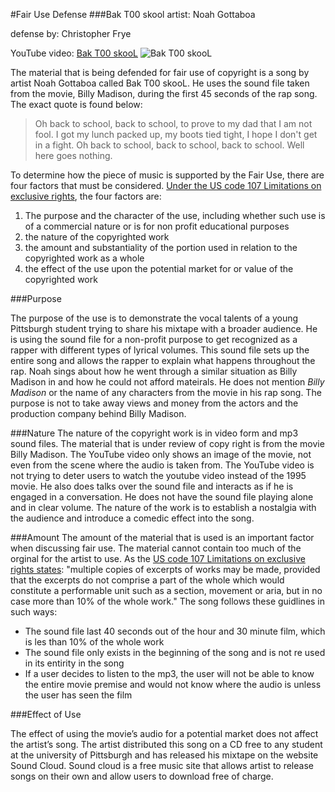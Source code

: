 #Fair Use Defense
###Bak T00 skool
artist: Noah Gottaboa

defense by: Christopher Frye

YouTube video: [Bak T00 skooL](https://www.youtube.com/watch?v=YnQQM7nKh74) 
![Bak T00 skooL](http://i.imgur.com/njWbr8s.gif)

The material that is being defended for fair use of copyright is a song by artist Noah Gottaboa called Bak T00 skooL. He uses the sound file taken from the movie, Billy Madison, during the first 45 seconds of the rap song. The exact quote is found below:

> Oh back to school, back to school, to prove to my dad that I am not fool. I got my lunch packed up, my boots tied tight, I hope I don't get in a fight. Oh back to school, back to school, back to school. Well here goes nothing.

To determine how the piece of music is supported by the Fair Use, there are four factors that must be considered. [Under the US code 107 Limitations on exclusive rights](https://www.law.cornell.edu/uscode/text/17/107), the four factors are: 

1. The purpose and the character of the use, including whether such use is of a commercial nature or is for non profit educational purposes
2. the nature of the copyrighted work
3. the amount and substantiality of the portion used in relation to the copyrighted work as a whole
4. the effect of the use upon the potential market for or value of the copyrighted work

###Purpose

The purpose of the use is to demonstrate the vocal talents of a young Pittsburgh student trying to share his mixtape with a broader audience. He is using the sound file for a non-profit purpose to get recognized as a rapper with different types of lyrical volumes. This sound file sets up the entire song and allows the rapper to explain what happens throughout the rap. Noah sings about how he went through a similar situation as Billy Madison in and how he could not afford mateirals. He does not mention *Billy Madison* or the name of any characters from the movie in his rap song. The purpose is not to take away views and money from the actors and the production company behind Billy Madison. 

###Nature
The nature of the copyright work is in video form and mp3 sound files. The material that is under review of copy right is from the movie Billy Madison. The YouTube video only shows an image of the movie, not even from the scene where the audio is taken from. The YouTube video is not trying to deter users to watch the youtube video instead of the 1995 movie. He also does talks over the sound file and interacts as if he is engaged in a conversation. He does not have the sound file playing alone and in clear volume. The nature of the work is to establish a nostalgia with the audience and introduce a comedic effect into the song. 

###Amount
The amount of the material that is used is an important factor when discussing fair use. The material cannot contain too much of the orginal for the artist to use. As the [US code 107 Limitations on exclusive rights states](https://www.law.cornell.edu/uscode/text/17/107): "multiple copies of excerpts of works may be made, provided that the excerpts do not comprise a part of the whole which would constitute a performable unit such as a section, movement or aria, but in no case more than 10% of the whole work." The song follows these guidlines in such ways: 

* The sound file last 40 seconds out of the hour and 30 minute film, which is les than 10% of the whole work
* The sound file only exists in the beginning of the song and is not re used in its entirity in the song
* If a user decides to listen to the mp3, the user will not be able to know the entire movie premise and would not know where the audio is unless the user has seen the film

###Effect of Use

The effect of using the movie’s audio for a potential market does not affect the artist’s song. The artist distributed this song on a CD free to any student at the university of Pittsburgh and has released his mixtape on the website Sound Cloud. Sound cloud is a free music site that allows artist to release songs on their own and allow users to download free of charge. 

